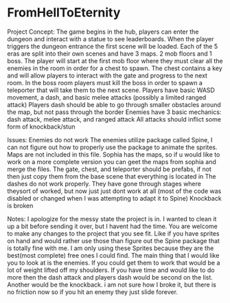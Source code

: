 # FromHellToEternity

Project Concept:
  The game begins in the hub, players can enter the dungeon and interact with a statue to see leaderboards. When the player triggers the dungeon entrance the first scene will be loaded. Each of the 5 eras are split into their own scenes and have 3 maps. 2 mob floors and 1 boss. The player will start at the first mob floor where they must clear all the enemies in the room in order for a chest to spawn. The chest contains a key and will allow players to interact with the gate and progress to the next room. In the boss room players must kill the boss in order to spawn a teleporter that will take them to the next scene. 
  Players have basic WASD movement, a dash, and basic melee attacks (possibly a limited ranged attack)
  Players dash should be able to go through smaller obstacles around the map, but not pass through the border
  Enemies have 3 basic mechanics: dash attack, melee attack, and ranged attack
  All attacks should inflict some form of knockback/stun
  
Issues:
  Enemies do not work
  The enemies utilize  package called Spine, I can not figure out how to properly use the package to animate the sprites. 
  Maps are not included in this file. Sophia has the maps, so if u would like to work on a more complete version you can geet the maps from sophia and merge the files. The gate, chest, and teleporter should be prefabs, if not then just copy them from the base scene that everything is located in
  The dashes do not work properly. They have gone through stages where theysort of worked, but now just just dont work at all (most of the code was disabled or changed when I was attempting to adapt it to Spine)
  Knockback is broken
  
 
Notes:
  I apologize for the messy state the project is in. I wanted to clean it up a bit before sending it over, but I havent had the time. You are welcome to make any changes to the project that you see fit. Like if you have sprites on hand and would rather use those than figure out the Spine package that is totally fine with me. I am only using these Sprites because they are the best(most complete) free ones I could find. The main thing that I would like you to look at is the enemies. If you could get them to work that would be a lot of weight lifted off my shoulders. If you have time and would like to do more then the dash attack and players dash would be second on the list. Another would be the knockback. i am not sure how I broke it, but there is no friction now so if you hit an enemy they just slide forever. 
